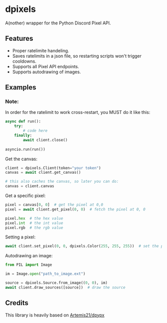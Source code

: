 # dpixels
A(nother) wrapper for the Python Discord Pixel API.

## Features
 - Proper ratelimite handeling.
 - Saves ratelimits in a json file, so restarting scripts won't trigger cooldowns.
 - Supports all Pixel API endpoints.
 - Supports autodrawing of images.

## Examples

### Note:
In order for the ratelimit to work cross-restart, you MUST do it like this:
```py
async def run():
    try:
        # code here
    finally:
        await client.close()
        
asyncio.run(run())
```

Get the canvas:
```py
client = dpixels.Client(token="your token")
canvas = await client.get_canvas()

# this also caches the canvas, so later you can do:
canvas = client.canvas
```

Get a specific pixel:
```py
pixel = canvas[0, 0]  # get the pixel at 0,0
pixel = await client.get_pixel(0, 0)  # fetch the pixel at 0, 0

pixel.hex  # the hex value
pixel.int  # the int value
pixel.rgb  # the rgb value
```

Setting a pixel:
```py
await client.set_pixel(0, 0, dpixels.Color(255, 255, 255))  # set the pixel at 0,0 to white
```

Autodrawing an image:
```py
from PIL import Image

im = Image.open("path_to_image.ext")

source = dpixels.Source.from_image((0, 0), im)
await client.draw_sources([source])  # draw the source
```

## Credits
This library is heavily based on [Artemis21/dpypx](https://github.com/Artemis21/dpypx)
